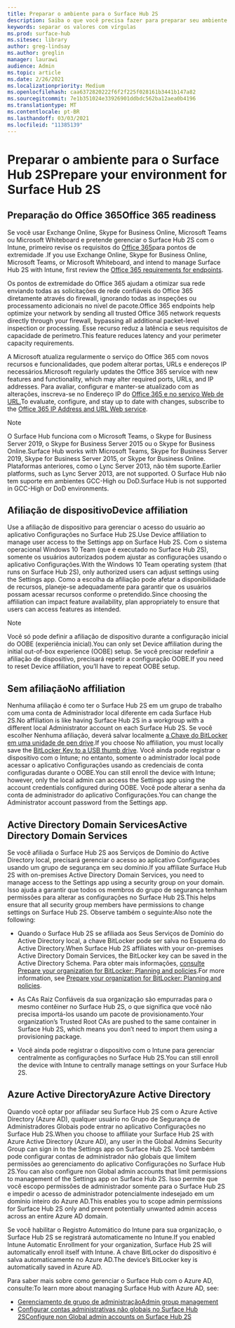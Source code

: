 ```yaml
---
title: Preparar o ambiente para o Surface Hub 2S
description: Saiba o que você precisa fazer para preparar seu ambiente para o Surface Hub 2S.
keywords: separar os valores com vírgulas
ms.prod: surface-hub
ms.sitesec: library
author: greg-lindsay
ms.author: greglin
manager: laurawi
audience: Admin
ms.topic: article
ms.date: 2/26/2021
ms.localizationpriority: Medium
ms.openlocfilehash: caa6372820222f6f2f225f028161b3441b147a82
ms.sourcegitcommit: 7e1b351024e33926901ddbdc562ba12aea0b4196
ms.translationtype: MT
ms.contentlocale: pt-BR
ms.lasthandoff: 03/03/2021
ms.locfileid: "11385139"
---
```

# <a name="prepare-your-environment-for-surface-hub-2s"></a><span data-ttu-id="a95f4-104">Preparar o ambiente para o Surface Hub 2S</span><span class="sxs-lookup"><span data-stu-id="a95f4-104">Prepare your environment for Surface Hub 2S</span></span>

## <a name="office-365-readiness"></a><span data-ttu-id="a95f4-105">Preparação do Office 365</span><span class="sxs-lookup"><span data-stu-id="a95f4-105">Office 365 readiness</span></span>

<span data-ttu-id="a95f4-106">Se você usar Exchange Online, Skype for Business Online, Microsoft Teams ou Microsoft Whiteboard e pretende gerenciar o Surface Hub 2S com o Intune, primeiro revise os requisitos do [Office 365](https://docs.microsoft.com/office365/enterprise/office-365-endpoints)para pontos de extremidade .</span><span class="sxs-lookup"><span data-stu-id="a95f4-106">If you use Exchange Online, Skype for Business Online, Microsoft Teams, or Microsoft Whiteboard, and intend to manage Surface Hub 2S with Intune, first review the [Office 365 requirements for endpoints](https://docs.microsoft.com/office365/enterprise/office-365-endpoints).</span></span>

<span data-ttu-id="a95f4-107">Os pontos de extremidade do Office 365 ajudam a otimizar sua rede enviando todas as solicitações de rede confiáveis do Office 365 diretamente através do firewall, ignorando todas as inspeções ou processamento adicionais no nível de pacote.</span><span class="sxs-lookup"><span data-stu-id="a95f4-107">Office 365 endpoints help optimize your network by sending all trusted Office 365 network requests directly through your firewall, bypassing all additional packet-level inspection or processing.</span></span> <span data-ttu-id="a95f4-108">Esse recurso reduz a latência e seus requisitos de capacidade de perímetro.</span><span class="sxs-lookup"><span data-stu-id="a95f4-108">This feature reduces latency and your perimeter capacity requirements.</span></span>

<span data-ttu-id="a95f4-109">A Microsoft atualiza regularmente o serviço do Office 365 com novos recursos e funcionalidades, que podem alterar portas, URLs e endereços IP necessários.</span><span class="sxs-lookup"><span data-stu-id="a95f4-109">Microsoft regularly updates the Office 365 service with new features and functionality, which may alter required ports, URLs, and IP addresses.</span></span> <span data-ttu-id="a95f4-110">Para avaliar, configurar e manter-se atualizado com as alterações, inscreva-se no Endereço IP do [Office 365 e no serviço Web de URL.](https://docs.microsoft.com/office365/enterprise/office-365-ip-web-service)</span><span class="sxs-lookup"><span data-stu-id="a95f4-110">To evaluate, configure, and stay up to date with changes, subscribe to the [Office 365 IP Address and URL Web service](https://docs.microsoft.com/office365/enterprise/office-365-ip-web-service).</span></span>

> [!NOTE]
> <span data-ttu-id="a95f4-111">O Surface Hub funciona com o Microsoft Teams, o Skype for Business Server 2019, o Skype for Business Server 2015 ou o Skype for Business Online.</span><span class="sxs-lookup"><span data-stu-id="a95f4-111">Surface Hub works with Microsoft Teams, Skype for Business Server 2019, Skype for Business Server 2015, or Skype for Business Online.</span></span>
<span data-ttu-id="a95f4-112">Plataformas anteriores, como o Lync Server 2013, não têm suporte.</span><span class="sxs-lookup"><span data-stu-id="a95f4-112">Earlier platforms, such as Lync Server 2013, are not supported.</span></span> <span data-ttu-id="a95f4-113">O Surface Hub não tem suporte em ambientes GCC-High ou DoD.</span><span class="sxs-lookup"><span data-stu-id="a95f4-113">Surface Hub is not supported in GCC-High or DoD environments.</span></span>


## <a name="device-affiliation"></a><span data-ttu-id="a95f4-114">Afiliação de dispositivo</span><span class="sxs-lookup"><span data-stu-id="a95f4-114">Device affiliation</span></span>

<span data-ttu-id="a95f4-115">Use a afiliação de dispositivo para gerenciar o acesso do usuário ao aplicativo Configurações no Surface Hub 2S.</span><span class="sxs-lookup"><span data-stu-id="a95f4-115">Use Device affiliation to manage user access to the Settings app on Surface Hub 2S.</span></span>
<span data-ttu-id="a95f4-116">Com o sistema operacional Windows 10 Team (que é executado no Surface Hub 2S), somente os usuários autorizados podem ajustar as configurações usando o aplicativo Configurações.</span><span class="sxs-lookup"><span data-stu-id="a95f4-116">With the Windows 10 Team operating system (that runs on Surface Hub 2S),  only authorized users can adjust settings using the Settings app.</span></span> <span data-ttu-id="a95f4-117">Como a escolha da afiliação pode afetar a disponibilidade de recursos, planeje-se adequadamente para garantir que os usuários possam acessar recursos conforme o pretendido.</span><span class="sxs-lookup"><span data-stu-id="a95f4-117">Since choosing the affiliation can impact feature availability, plan appropriately to ensure that users can access features as intended.</span></span>

> [!NOTE]
> <span data-ttu-id="a95f4-118">Você só pode definir a afiliação de dispositivo durante a configuração inicial do OOBE (experiência inicial).</span><span class="sxs-lookup"><span data-stu-id="a95f4-118">You can only set Device affiliation during the initial out-of-box experience (OOBE) setup.</span></span> <span data-ttu-id="a95f4-119">Se você precisar redefinir a afiliação de dispositivo, precisará repetir a configuração OOBE.</span><span class="sxs-lookup"><span data-stu-id="a95f4-119">If you need to reset Device affiliation, you’ll have to repeat OOBE setup.</span></span>

## <a name="no-affiliation"></a><span data-ttu-id="a95f4-120">Sem afiliação</span><span class="sxs-lookup"><span data-stu-id="a95f4-120">No affiliation</span></span>

<span data-ttu-id="a95f4-121">Nenhuma afiliação é como ter o Surface Hub 2S em um grupo de trabalho com uma conta de Administrador local diferente em cada Surface Hub 2S.</span><span class="sxs-lookup"><span data-stu-id="a95f4-121">No affiliation is like having Surface Hub 2S in a workgroup with a different local Administrator account on each Surface Hub 2S.</span></span> <span data-ttu-id="a95f4-122">Se você escolher Nenhuma afiliação, deverá salvar localmente [a Chave do BitLocker em uma unidade de pen drive](https://docs.microsoft.com/windows/security/information-protection/bitlocker/bitlocker-key-management-faq).</span><span class="sxs-lookup"><span data-stu-id="a95f4-122">If you choose No affiliation, you must locally save the [BitLocker Key to a USB thumb drive](https://docs.microsoft.com/windows/security/information-protection/bitlocker/bitlocker-key-management-faq).</span></span> <span data-ttu-id="a95f4-123">Você ainda pode registrar o dispositivo com o Intune; no entanto, somente o administrador local pode acessar o aplicativo Configurações usando as credenciais de conta configuradas durante o OOBE.</span><span class="sxs-lookup"><span data-stu-id="a95f4-123">You can still enroll the device with Intune; however, only the local admin can access the Settings app using the account credentials configured during OOBE.</span></span> <span data-ttu-id="a95f4-124">Você pode alterar a senha da conta de administrador do aplicativo Configurações.</span><span class="sxs-lookup"><span data-stu-id="a95f4-124">You can change the Administrator account password from the Settings app.</span></span>

## <a name="active-directory-domain-services"></a><span data-ttu-id="a95f4-125">Active Directory Domain Services</span><span class="sxs-lookup"><span data-stu-id="a95f4-125">Active Directory Domain Services</span></span>

<span data-ttu-id="a95f4-126">Se você afiliada o Surface Hub 2S aos Serviços de Domínio do Active Directory local, precisará gerenciar o acesso ao aplicativo Configurações usando um grupo de segurança em seu domínio.</span><span class="sxs-lookup"><span data-stu-id="a95f4-126">If you affiliate Surface Hub 2S with on-premises Active Directory Domain Services, you need to manage access to the Settings app using a security group on your domain.</span></span> <span data-ttu-id="a95f4-127">Isso ajuda a garantir que todos os membros do grupo de segurança tenham permissões para alterar as configurações no Surface Hub 2S.</span><span class="sxs-lookup"><span data-stu-id="a95f4-127">This helps ensure that all security group members have permissions to change settings on Surface Hub 2S.</span></span> <span data-ttu-id="a95f4-128">Observe também o seguinte:</span><span class="sxs-lookup"><span data-stu-id="a95f4-128">Also note the following:</span></span>

- <span data-ttu-id="a95f4-129">Quando o Surface Hub 2S se afiliada aos Seus Serviços de Domínio do Active Directory local, a chave BitLocker pode ser salva no Esquema do Active Directory.</span><span class="sxs-lookup"><span data-stu-id="a95f4-129">When Surface Hub 2S affiliates with your on-premises Active Directory Domain Services, the BitLocker key can be saved in the Active Directory Schema.</span></span> <span data-ttu-id="a95f4-130">Para obter mais informações, [consulte Prepare your organization for BitLocker: Planning and policies](https://docs.microsoft.com/windows/security/information-protection/bitlocker/prepare-your-organization-for-bitlocker-planning-and-policies).</span><span class="sxs-lookup"><span data-stu-id="a95f4-130">For more information, see [Prepare your organization for BitLocker: Planning and policies](https://docs.microsoft.com/windows/security/information-protection/bitlocker/prepare-your-organization-for-bitlocker-planning-and-policies).</span></span>

- <span data-ttu-id="a95f4-131">As CAs Raiz Confiáveis da sua organização são empurradas para o mesmo contêiner no Surface Hub 2S, o que significa que você não precisa importá-los usando um pacote de provisionamento.</span><span class="sxs-lookup"><span data-stu-id="a95f4-131">Your organization’s Trusted Root CAs are pushed to the same container in Surface Hub 2S, which means you don’t need to import them using a provisioning package.</span></span>

- <span data-ttu-id="a95f4-132">Você ainda pode registrar o dispositivo com o Intune para gerenciar centralmente as configurações no Surface Hub 2S.</span><span class="sxs-lookup"><span data-stu-id="a95f4-132">You can still enroll the device with Intune to centrally manage settings on your Surface Hub 2S.</span></span>

## <a name="azure-active-directory"></a><span data-ttu-id="a95f4-133">Azure Active Directory</span><span class="sxs-lookup"><span data-stu-id="a95f4-133">Azure Active Directory</span></span>

<span data-ttu-id="a95f4-134">Quando você optar por afiliadar seu Surface Hub 2S com o Azure Active Directory (Azure AD), qualquer usuário no Grupo de Segurança de Administradores Globais pode entrar no aplicativo Configurações no Surface Hub 2S.</span><span class="sxs-lookup"><span data-stu-id="a95f4-134">When you choose to affiliate your Surface Hub 2S with Azure Active Directory (Azure AD), any user in the Global Admins Security Group can sign in to the Settings app on Surface Hub 2S.</span></span> <span data-ttu-id="a95f4-135">Você também pode configurar contas de administrador não globais que limitem permissões ao gerenciamento do aplicativo Configurações no Surface Hub 2S.</span><span class="sxs-lookup"><span data-stu-id="a95f4-135">You can also configure non Global admin accounts that limit permissions to management of the Settings app on Surface Hub 2S.</span></span> <span data-ttu-id="a95f4-136">Isso permite que você escopo permissões de administrador somente para o Surface Hub 2S e impedir o acesso de administrador potencialmente indesejado em um domínio inteiro do Azure AD.</span><span class="sxs-lookup"><span data-stu-id="a95f4-136">This enables you to scope admin permissions for Surface Hub 2S only and prevent potentially unwanted admin access across an entire Azure AD domain.</span></span> 

<span data-ttu-id="a95f4-137">Se você habilitar o Registro Automático do Intune para sua organização, o Surface Hub 2S se registrará automaticamente no Intune.</span><span class="sxs-lookup"><span data-stu-id="a95f4-137">If you enabled Intune Automatic Enrollment for your organization, Surface Hub 2S will automatically enroll itself with Intune.</span></span> <span data-ttu-id="a95f4-138">A chave BitLocker do dispositivo é salva automaticamente no Azure AD.</span><span class="sxs-lookup"><span data-stu-id="a95f4-138">The device’s BitLocker key is automatically saved in Azure AD.</span></span> 

<span data-ttu-id="a95f4-139">Para saber mais sobre como gerenciar o Surface Hub com o Azure AD, consulte:</span><span class="sxs-lookup"><span data-stu-id="a95f4-139">To learn more about managing Surface Hub with Azure AD, see:</span></span> 

 - [<span data-ttu-id="a95f4-140">Gerenciamento de grupo de administração</span><span class="sxs-lookup"><span data-stu-id="a95f4-140">Admin group management</span></span>](admin-group-management-for-surface-hub.md)
 - [<span data-ttu-id="a95f4-141">Configurar contas administrativas não globais no Surface Hub 2S</span><span class="sxs-lookup"><span data-stu-id="a95f4-141">Configure non Global admin accounts on Surface Hub 2S</span></span>](surface-hub-2s-nonglobal-admin.md)


